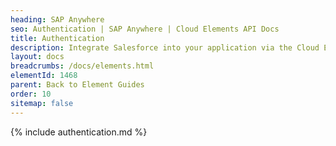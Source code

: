 ```yaml
---
heading: SAP Anywhere
seo: Authentication | SAP Anywhere | Cloud Elements API Docs
title: Authentication
description: Integrate Salesforce into your application via the Cloud Elements APIs.
layout: docs
breadcrumbs: /docs/elements.html
elementId: 1468
parent: Back to Element Guides
order: 10
sitemap: false
---
```


{% include authentication.md %}
